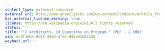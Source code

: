 ```yaml
---
content_type: external-resource
external_url: http://www.anamiljacki.com/wp-content/content/Article_Praxis8.pdf
has_external_license_warning: true
license: https://en.wikipedia.org/wiki/All_rights_reserved
status: ''
title: '"2 Architects, 10 Questions on Program." (PDF - 2.5MB)'
uid: ecdf16bd-8c81-49dd-afa6-d42a41262255
wayback_url: ''
---
```

